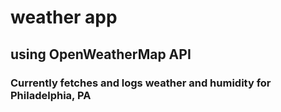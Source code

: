 # weather app
## using OpenWeatherMap API

### Currently fetches and logs weather and humidity for Philadelphia, PA